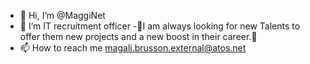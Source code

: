 - 👋 Hi, I’m @MaggiNet
- 👀 I’m IT recruitment officer 
-💫I am always looking for new Talents to offer them new projects and a new boost in their career.🚀
- 📫 How to reach me magali.brusson.external@atos.net

<!---
MaggiNet/MaggiNet is a ✨ special ✨ repository because its `README.md` (this file) appears on your GitHub profile.
You can click the Preview link to take a look at your changes.
--->

